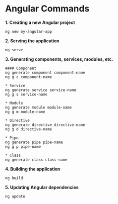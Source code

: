 # Angular Commands

**1. Creating a new Angular project**
```
ng new my-angular-app
```
**2. Serving the application**
```
ng serve
```
**3. Generating components, services, modules, etc.**
```
#### Component
ng generate component component-name
ng g c component-name
```
```
* Service
ng generate service service-name
ng g s service-name

* Module
ng generate module module-name
ng g m module-name

* Directive
ng generate directive directive-name
ng g d directive-name

* Pipe
ng generate pipe pipe-name
ng g p pipe-name

* Class
ng generate class class-name

```
**4. Building the application**
```
ng build
```
**5. Updating Angular dependencies**
```
ng update
```





